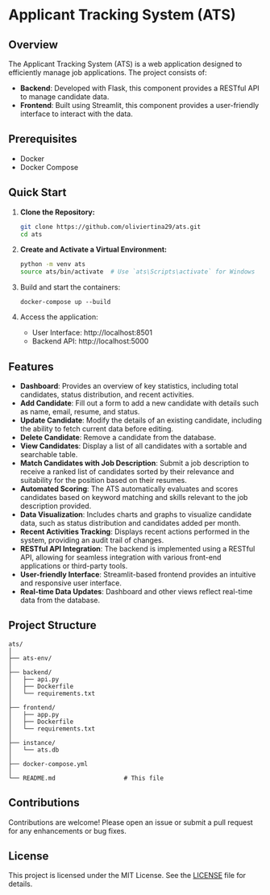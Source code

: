 # Applicant Tracking System (ATS)

## Overview

The Applicant Tracking System (ATS) is a web application designed to efficiently manage job applications. The project consists of:

- **Backend**: Developed with Flask, this component provides a RESTful API to manage candidate data.
- **Frontend**: Built using Streamlit, this component provides a user-friendly interface to interact with the data.

## Prerequisites

- Docker
- Docker Compose

## Quick Start

1. **Clone the Repository:**

    ```bash
    git clone https://github.com/oliviertina29/ats.git
    cd ats
    ```

2. **Create and Activate a Virtual Environment:**

    ```bash
    python -m venv ats
    source ats/bin/activate  # Use `ats\Scripts\activate` for Windows
    ```

3. Build and start the containers:
   ```
   docker-compose up --build
   ```

4. Access the application:
   - User Interface: http://localhost:8501
   - Backend API: http://localhost:5000

## Features

- **Dashboard**: Provides an overview of key statistics, including total candidates, status distribution, and recent activities.
- **Add Candidate**: Fill out a form to add a new candidate with details such as name, email, resume, and status.
- **Update Candidate**: Modify the details of an existing candidate, including the ability to fetch current data before editing.
- **Delete Candidate**: Remove a candidate from the database.
- **View Candidates**: Display a list of all candidates with a sortable and searchable table.
- **Match Candidates with Job Description**: Submit a job description to receive a ranked list of candidates sorted by their relevance and suitability for the position based on their resumes.
- **Automated Scoring**: The ATS automatically evaluates and scores candidates based on keyword matching and skills relevant to the job description provided.
- **Data Visualization**: Includes charts and graphs to visualize candidate data, such as status distribution and candidates added per month.
- **Recent Activities Tracking**: Displays recent actions performed in the system, providing an audit trail of changes.
- **RESTful API Integration**: The backend is implemented using a RESTful API, allowing for seamless integration with various front-end applications or third-party tools.
- **User-friendly Interface**: Streamlit-based frontend provides an intuitive and responsive user interface.
- **Real-time Data Updates**: Dashboard and other views reflect real-time data from the database.

## Project Structure

```
ats/
│
├── ats-env/
│
├── backend/
│   ├── api.py
│   ├── Dockerfile
│   └── requirements.txt
│
├── frontend/
│   ├── app.py
│   ├── Dockerfile
│   └── requirements.txt
│
├── instance/
│   └── ats.db
│
├── docker-compose.yml
│
└── README.md                   # This file
```


## Contributions

Contributions are welcome! Please open an issue or submit a pull request for any enhancements or bug fixes.

## License

This project is licensed under the MIT License. See the [LICENSE](LICENSE) file for details.
